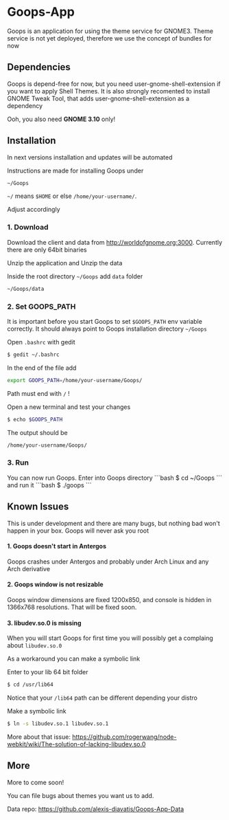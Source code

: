 <h1>Goops-App</h1>


Goops is an application for using the theme service for GNOME3. Theme service is not yet deployed, therefore we use the concept of bundles for now

<h2>Dependencies</h2>

Goops is depend-free for now, but you need user-gnome-shell-extension if you want to apply Shell Themes. It is also strongly recomented to install GNOME Tweak Tool, that adds user-gnome-shell-extension as a dependency

Ooh, you also need <strong>GNOME 3.10</strong> only!

<h2>Installation</h2>

In next versions installation and updates will be automated

Instructions are made for installing Goops under

```bash
~/Goops
```
`~/` means `$HOME` or else `/home/your-username/`.  

Adjust accordingly

<h3>1. Download</h3>

Download the client and data from http://worldofgnome.org:3000. Currently there are only 64bit binaries

Unzip the application and Unzip the data

Inside the root directory `~/Goops` add `data` folder
```bash
~/Goops/data
```

<h3>2. Set GOOPS_PATH</h3>

It is important before you start Goops to set `$GOOPS_PATH` env variable correctly. It should always point to Goops installation directory `~/Goops`

Open `.bashrc` with gedit
```bash
$ gedit ~/.bashrc
```

In the end of the file add
```bash
export GOOPS_PATH=/home/your-username/Goops/
```
Path must end with `/` !

Open a new terminal and test your changes
```bash
$ echo $GOOPS_PATH
```
The output should be
```bash
/home/your-username/Goops/
```

<h3>3. Run</h3>
You can now run Goops. Enter into Goops directory
```bash
$ cd ~/Goops
```
and run it
```bash
$ ./goops
```
<h2>Known Issues</h2>

This is under development and there are many bugs, but nothing bad won't happen in your box. Goops will never ask you root

<h4>1. Goops doesn't start in Antergos</h4>

Goops crashes under Antergos and probably under Arch Linux and any Arch derivative

<h4>2. Goops window is not resizable</h4>

Goops window dimensions are fixed 1200x850, and console is hidden in 1366x768 resolutions. That will be fixed soon.

<h4>3. libudev.so.0 is missing</h4>

When you will start Goops for first time you will possibly get a complaing about `libudev.so.0`

As a workaround you can make a symbolic link

Enter to your lib 64 bit folder
```bash
$ cd /usr/lib64
```
Notice that your `/lib64` path can be different depending your distro

Make a symbolic link
```bash
$ ln -s libudev.so.1 libudev.so.1
```

More about that issue: 
https://github.com/rogerwang/node-webkit/wiki/The-solution-of-lacking-libudev.so.0

<h2>More</h2>

More to come soon!

You can file bugs about themes you want us to add. 

Data repo: https://github.com/alexis-diavatis/Goops-App-Data






